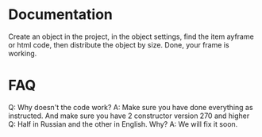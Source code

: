 # Documentation
Create an object in the project, in the object settings, find the item ayframe or html code, then distribute the object by size. Done, your frame is working.
# FAQ
Q: Why doesn't the code work?
A: Make sure you have done everything as instructed. And make sure you have 2 constructor version 270 and higher
Q: Half in Russian and the other in English. Why?
A: We will fix it soon.
